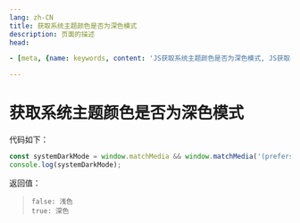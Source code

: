 ```yaml
---
lang: zh-CN  
title: 获取系统主题颜色是否为深色模式  
description: 页面的描述  
head:

- [meta, {name: keywords, content: 'JS获取系统主题颜色是否为深色模式, JS获取系统主题颜色'}]

---
```


# 获取系统主题颜色是否为深色模式

代码如下：

```javascript
const systemDarkMode = window.matchMedia && window.matchMedia('(prefers-color-scheme: dark)').matches;
console.log(systemDarkMode);
```

返回值：
> `false: 浅色`  
> `true: 深色`

<Comment></Comment>

